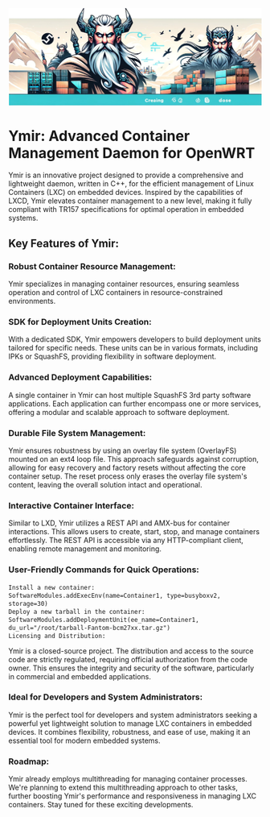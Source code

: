 ![Ymir logo](banner-no-bg.png)


# Ymir: Advanced Container Management Daemon for OpenWRT


Ymir is an innovative project designed to provide a comprehensive and lightweight daemon, written in C++, for the efficient management of Linux Containers (LXC) on embedded devices. Inspired by the capabilities of LXCD, Ymir elevates container management to a new level, making it fully compliant with TR157 specifications for optimal operation in embedded systems.

## Key Features of Ymir:

### Robust Container Resource Management: 

Ymir specializes in managing container resources, ensuring seamless operation and control of LXC containers in resource-constrained environments.

### SDK for Deployment Units Creation: 

With a dedicated SDK, Ymir empowers developers to build deployment units tailored for specific needs. These units can be in various formats, including IPKs or SquashFS, providing flexibility in software deployment.

### Advanced Deployment Capabilities: 

A single container in Ymir can host multiple SquashFS 3rd party software applications. Each application can further encompass one or more services, offering a modular and scalable approach to software deployment.

### Durable File System Management: 

Ymir ensures robustness by using an overlay file system (OverlayFS) mounted on an ext4 loop file. This approach safeguards against corruption, allowing for easy recovery and factory resets without affecting the core container setup. The reset process only erases the overlay file system's content, leaving the overall solution intact and operational.

### Interactive Container Interface: 

Similar to LXD, Ymir utilizes a REST API and AMX-bus for container interactions. This allows users to create, start, stop, and manage containers effortlessly. The REST API is accessible via any HTTP-compliant client, enabling remote management and monitoring.

### User-Friendly Commands for Quick Operations:

```
Install a new container: 
SoftwareModules.addExecEnv(name=Container1, type=busyboxv2, storage=30)
Deploy a new tarball in the container: 
SoftwareModules.addDeploymentUnit(ee_name=Container1, du_url="/root/tarball-Fantom-bcm27xx.tar.gz")
Licensing and Distribution:
```

Ymir is a closed-source project. The distribution and access to the source code are strictly regulated, requiring official authorization from the code owner. This ensures the integrity and security of the software, particularly in commercial and embedded applications.

### Ideal for Developers and System Administrators:

Ymir is the perfect tool for developers and system administrators seeking a powerful yet lightweight solution to manage LXC containers in embedded devices. It combines flexibility, robustness, and ease of use, making it an essential tool for modern embedded systems.


### Roadmap:

Ymir already employs multithreading for managing container processes. We're planning to extend this multithreading approach to other tasks, further boosting Ymir's performance and responsiveness in managing LXC containers. Stay tuned for these exciting developments.
